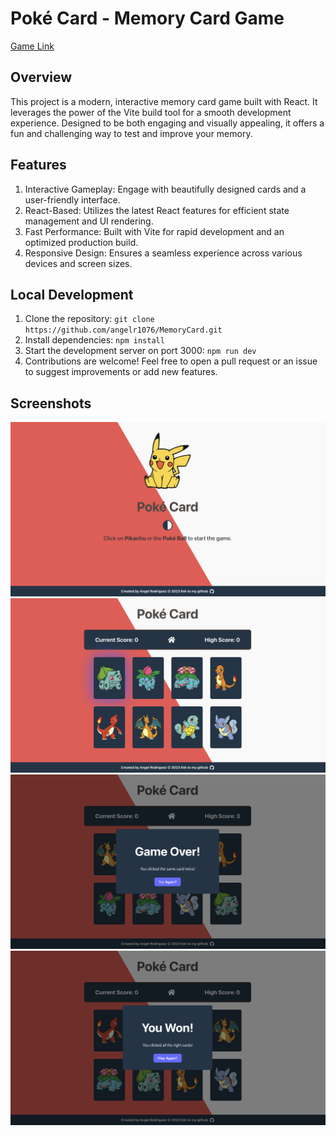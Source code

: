 # Poké Card - Memory Card Game

[Game Link](https://pokecardmemory.netlify.app/)

## Overview

This project is a modern, interactive memory card game built with React. It leverages the power of the Vite build tool for a smooth development experience. Designed to be both engaging and visually appealing, it offers a fun and challenging way to test and improve your memory.

## Features

1. Interactive Gameplay: Engage with beautifully designed cards and a user-friendly interface.
2. React-Based: Utilizes the latest React features for efficient state management and UI rendering.
3. Fast Performance: Built with Vite for rapid development and an optimized production build.
4. Responsive Design: Ensures a seamless experience across various devices and screen sizes.

## Local Development

1. Clone the repository: `git clone https://github.com/angelr1076/MemoryCard.git`
2. Install dependencies: `npm install`
3. Start the development server on port 3000: `npm run dev`
4. Contributions are welcome! Feel free to open a pull request or an issue to suggest improvements or add new features.

## Screenshots

![Landing Page](./src/assets/images/poke-landing.png 'landing page')
![Game Page](./src/assets/images/gamepage.png 'game page')
![Modal Example Lose](./src/assets/images/lose-screen.png 'example of modal for game lost')
![Modal Example Win](./src/assets/images/win-screen.png 'example of modal for game won')
